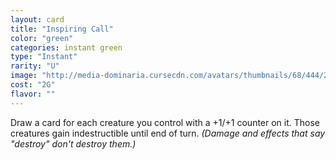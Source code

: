 ```yaml
---
layout: card
title: "Inspiring Call"
color: "green"
categories: instant green
type: "Instant"
rarity: "U"
image: "http://media-dominaria.cursecdn.com/avatars/thumbnails/68/444/200/283/635618527907344396.png"
cost: "2G"
flavor: ""
---
```


Draw a card for each creature you control with a +1/+1 counter on it. Those creatures gain indestructible until end of turn. <em>(Damage and effects that say "destroy" don't destroy them.)</em>
